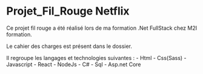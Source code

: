 # Projet_Fil_Rouge Netflix

Ce projet fil rouge a été réalisé lors de ma formation .Net FullStack chez M2I formation.

Le cahier des charges est présent dans le dossier.

Il regroupe les langages et technologies suivantes : 
      - Html
      - Css(Sass)
      - Javascript
      - React
      - NodeJs
      - C#
      - Sql
      - Asp.net Core
